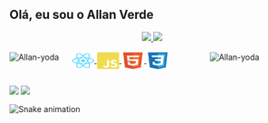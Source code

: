 ## Olá, eu sou o Allan Verde

<div align="center">
  <a href="https://github.com/allan-verde">
  <img height="175em" src="https://github-readme-stats.vercel.app/api?username=allan-verde&show_icons=true&theme=react&include_all_commits=true&count_private=true"/>
  <img height="175em" src="https://github-readme-stats.vercel.app/api/top-langs/?username=allan-verde&layout=compact&langs_count=9&hide=less&theme=react"/>
</div>
<div style="display: inline_block"><br>
  <img align="center" alt="Allan-React" height="30" width="40" src="https://raw.githubusercontent.com/devicons/devicon/master/icons/react/react-original.svg">
  <img align="center" alt="Allan-Js" height="30" width="40" src="https://raw.githubusercontent.com/devicons/devicon/master/icons/javascript/javascript-plain.svg">
  <img align="center" alt="Allan-HTML" height="30" width="40" src="https://raw.githubusercontent.com/devicons/devicon/master/icons/html5/html5-original.svg">
  <img align="center" alt="Allan-CSS" height="30" width="40" src="https://raw.githubusercontent.com/devicons/devicon/master/icons/css3/css3-original.svg">
  <img width="150rem" align="right" alt="Allan-yoda" src="https://c.tenor.com/0dk8QFJfx7kAAAAj/hva-hogeschool-van-amsterdam.gif">
  <img width="110rem" align="left" alt="Allan-yoda" src="https://c.tenor.com/SoBzDkrJuNUAAAAC/cat-hack.gif">
</div>

##

<div> 
  <a href="https://instagram.com/allan_green.29" target="_blank"><img src="https://img.shields.io/badge/-Instagram-%23E4405F?style=for-the-badge&logo=instagram&logoColor=white" target="_blank"></a>
  <a href="https://www.linkedin.com/in/allan-verde" target="_blank"><img src="https://img.shields.io/badge/-LinkedIn-%230077B5?style=for-the-badge&logo=linkedin&logoColor=white" target="_blank"></a> 
 
  ![Snake animation](https://github.com/allan-verde/allan-verde/blob/output/github-contribution-grid-snake.svg)
 
</div>
